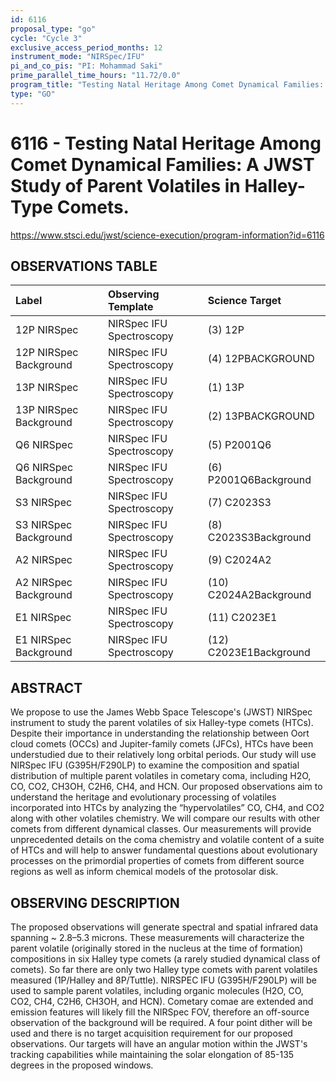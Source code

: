 ```yaml
---
id: 6116
proposal_type: "go"
cycle: "Cycle 3"
exclusive_access_period_months: 12
instrument_mode: "NIRSpec/IFU"
pi_and_co_pis: "PI: Mohammad Saki"
prime_parallel_time_hours: "11.72/0.0"
program_title: "Testing Natal Heritage Among Comet Dynamical Families: A JWST Study of Parent Volatiles in Halley-Type Comets."
type: "GO"
---
```

# 6116 - Testing Natal Heritage Among Comet Dynamical Families: A JWST Study of Parent Volatiles in Halley-Type Comets.
https://www.stsci.edu/jwst/science-execution/program-information?id=6116
## OBSERVATIONS TABLE
| Label                     | Observing Template        | Science Target      |
| :------------------------ | :------------------------ | :------------------ |
| 12P NIRSpec               | NIRSpec IFU Spectroscopy  | (3) 12P             |
| 12P NIRSpec Background    | NIRSpec IFU Spectroscopy  | (4) 12PBACKGROUND   |
| 13P NIRSpec               | NIRSpec IFU Spectroscopy  | (1) 13P             |
| 13P NIRSpec Background    | NIRSpec IFU Spectroscopy  | (2) 13PBACKGROUND   |
| Q6 NIRSpec                | NIRSpec IFU Spectroscopy  | (5) P2001Q6         |
| Q6 NIRSpec Background     | NIRSpec IFU Spectroscopy  | (6) P2001Q6Background |
| S3 NIRSpec                | NIRSpec IFU Spectroscopy  | (7) C2023S3         |
| S3 NIRSpec Background     | NIRSpec IFU Spectroscopy  | (8) C2023S3Background |
| A2 NIRSpec                | NIRSpec IFU Spectroscopy  | (9) C2024A2         |
| A2 NIRSpec Background     | NIRSpec IFU Spectroscopy  | (10) C2024A2Background |
| E1 NIRSpec                | NIRSpec IFU Spectroscopy  | (11) C2023E1        |
| E1 NIRSpec Background     | NIRSpec IFU Spectroscopy  | (12) C2023E1Background |

## ABSTRACT

We propose to use the James Webb Space Telescope's (JWST) NIRSpec instrument to study the parent volatiles of six Halley-type comets (HTCs). Despite their importance in understanding the relationship between Oort cloud comets (OCCs) and Jupiter-family comets (JFCs), HTCs have been understudied due to their relatively long orbital periods. Our study will use NIRSpec IFU (G395H/F290LP) to examine the composition and spatial distribution of multiple parent volatiles in cometary coma, including H2O, CO, CO2, CH3OH, C2H6, CH4, and HCN. Our proposed observations aim to understand the heritage and evolutionary processing of volatiles incorporated into HTCs by analyzing the “hypervolatiles” CO, CH4, and CO2 along with other volatiles chemistry. We will compare our results with other comets from different dynamical classes. Our measurements will provide unprecedented details on the coma chemistry and volatile content of a suite of HTCs and will help to answer fundamental questions about evolutionary processes on the primordial properties of comets from different source regions as well as inform chemical models of the protosolar disk.

## OBSERVING DESCRIPTION

The proposed observations will generate spectral and spatial infrared data spanning ~ 2.8–5.3 microns. These measurements will characterize the parent volatile (originally stored in the nucleus at the time of formation) compositions in six Halley type comets (a rarely studied dynamical class of comets). So far there are only two Halley type comets with parent volatiles measured (1P/Halley and 8P/Tuttle). NIRSPEC IFU (G395H/F290LP) will be used to sample parent volatiles, including organic molecules (H2O, CO, CO2, CH4, C2H6, CH3OH, and HCN). Cometary comae are extended and emission features will likely fill the NIRSpec FOV, therefore an off-source observation of the background will be required. A four point dither will be used and there is no target acquisition requirement for our proposed observations. Our targets will have an angular motion within the JWST's tracking capabilities while maintaining the solar elongation of 85-135 degrees in the proposed windows.